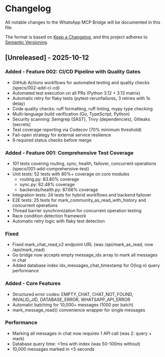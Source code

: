 # Changelog

All notable changes to the WhatsApp MCP Bridge will be documented in this file.

The format is based on [Keep a Changelog](https://keepachangelog.com/en/1.0.0/),
and this project adheres to [Semantic Versioning](https://semver.org/spec/v2.0.0.html).

## [Unreleased] - 2025-10-12

### Added - Feature 002: CI/CD Pipeline with Quality Gates
- GitHub Actions workflows for automated testing and quality checks (specs/002-add-ci-cd)
- Automated test execution on all PRs (Python 3.12 + 3.13 matrix)
- Automatic retry for flaky tests (pytest-rerunfailures, 3 retries with 1s delay)
- Code quality checks: ruff formatting, ruff linting, mypy type checking
- Multi-language build verification (Go, TypeScript, Python)
- Security scanning: Semgrep (SAST), Trivy (dependencies), Gitleaks (secrets)
- Test coverage reporting via Codecov (70% minimum threshold)
- Fail-open strategy for external service resilience
- 9 required status checks before merge

### Added - Feature 001: Comprehensive Test Coverage
- 101 tests covering routing, sync, health, failover, concurrent operations (specs/001-add-comprehensive-test)
- Unit tests: 52 tests with 80%+ coverage on core modules
  - routing.py: 83.80% coverage
  - sync.py: 82.48% coverage
  - backends/health.py: 87.66% coverage
- Integration tests: 24 tests for hybrid workflows and backend failover
- E2E tests: 25 tests for mark_community_as_read_with_history and concurrent operations
- Thread barrier synchronization for concurrent operation testing
- Race condition detection framework
- Automatic retry logic with flaky test detection

### Fixed
- Fixed mark_chat_read_v2 endpoint URL (was /api/mark_as_read, now /api/mark_read)
- Go bridge now accepts empty message_ids array to mark all messages in chat
- Added database index idx_messages_chat_timestamp for O(log n) query performance

### Added - Core Features
- Structured error codes: EMPTY_CHAT, CHAT_NOT_FOUND, INVALID_JID, DATABASE_ERROR, WHATSAPP_API_ERROR
- Automatic batching for 10,000+ messages (1000 per batch)
- mark_message_read() convenience wrapper for single messages

### Performance
- Marking all messages in chat now requires 1 API call (was 2: query + mark)
- Database query time: <1ms with index (was 50-100ms without)
- 10,000 messages marked in <5 seconds
